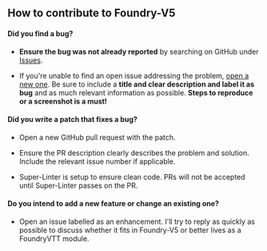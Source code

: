 ## How to contribute to Foundry-V5

#### **Did you find a bug?**

* **Ensure the bug was not already reported** by searching on GitHub under [Issues](https://github.com/Rayji96/foundry-V5/issues).

* If you're unable to find an open issue addressing the problem, [open a new one](https://github.com/Rayji96/foundry-V5/issues/new). Be sure to include a **title and clear description and label it as bug** and as much relevant information as possible. **Steps to reproduce or a screenshot is a must!**

#### **Did you write a patch that fixes a bug?**

* Open a new GitHub pull request with the patch.

* Ensure the PR description clearly describes the problem and solution. Include the relevant issue number if applicable.

* Super-Linter is setup to ensure clean code. PRs will not be accepted until Super-Linter passes on the PR.

#### **Do you intend to add a new feature or change an existing one?**

* Open an issue labelled as an enhancement. I'll try to reply as quickly as possible to discuss whether it fits in Foundry-V5 or better lives as a FoundryVTT module.

